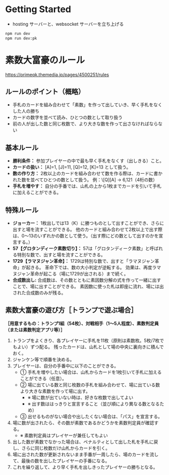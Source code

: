 # Getting Started

- hosting サーバーと、websocket サーバーを立ち上げる

```bash
npm run dev
npm run dev:pk
```

# 素数大富豪のルール

https://primeqk.themedia.jp/pages/4500251/rules

## ルールのポイント（概略）

- 手札のカードを組み合わせて「素数」を作って出していき、早く手札をなくした人の勝ち
- カードの数字を並べて読み、ひとつの数として取り扱う
- 前の人が出した数と同じ枚数で、より大きな数を作って出さなければならない

## 基本ルール

- **勝利条件：** 参加プレイヤーの中で最も早く手札をなくす（出しきる）こと。
- **カードの扱い：** \[A]=1, \[J]=11, \[Q]=12, \[K]=13 として扱う。
- **数の作り方：** 2枚以上のカードを組み合わせて数を作る際は、カードに書かれた数を並べてひとつの数として扱う。 例：\\[Q]\[A] → 6,121（4桁の数）
- **手札を増やす：** 自分の手番では、山札の上から1枚までカードを引いて手札に加えることができる。

## 特殊ルール

- **ジョーカー：** 1枚出しでは13（K）に勝つものとして出すことができ、さらに出すと場を流すことができる。 他のカードと組み合わせて2枚以上で出す際は、0～13のいずれかの数として使う。（出す際にどの数として出すのかを宣言する。）
- **57【グロタンディーク素数切り】：** 57は「グロタンディーク素数」と呼ばれる特別な数で、出すと場を流すことができる。
- **1729【ラマヌジャン革命】：** 1729は特別な数で、出すと「ラマヌジャン革命」が起きる。 革命下では、数の大小判定が逆転する。 効果は、再度ラマヌジャン革命が起こる（場に1729が出される）まで続く。
- **合成数出し:** 合成数は、その数とともに素因数分解の式を作って一緒に出すことで、場に出すことができる。 素因数に使った札は即座に流れ、場には出された合成数のみが残る。

## 素数大富豪の遊び方［トランプで遊ぶ場合］

**［用意するもの：トランプ1組（54枚）、対戦相手（1～5人程度）、素数判定員（または素数判定アプリ等）］**

1.  トランプをよくきり、各プレイヤーに手札を11枚（原則は素数枚。5枚/7枚でもよい）ずつ配る。 残ったカードは、山札として場の中央に裏向きに積んでおく。
2.  ジャンケン等で順番を決める。
3.  プレイヤーは、自分の手番中に以下のことができる。
    - ① 手札を増やしたい場合は、山札からカードを1枚引いて手札に加えることができる（任意）。
    - ② 場に出ている数と同じ枚数の手札を組み合わせて、場に出ている数より大きな素数を作って場に出す。
      - ※ 場に数が出ていない時は、好きな枚数で出してよい
      - ※ 出す数ははっきりと宣言すること（並び順により異なる数となるため）
    - ③ 出せるものがない場合や出したくない場合は、「パス」を宣言する。
4.  場に数が出されたら、その数が素数であるかどうかを素数判定員が確認する。
    - ※ 素数判定員はプレイヤーが兼任してもよい
5.  出した数が素数でなかった場合は、ペナルティとして出した札を手札に戻し、さらに同じ枚数だけ山札からカードを引く。
6.  場に出された数が更新されないまま手番が一周したら、場のカードを流して、最後の数を出したプレイヤーの手番になる。
7.  これを繰り返して、より早く手札を出しきったプレイヤーの勝ちとなる。
